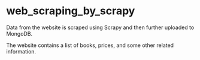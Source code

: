 # web_scraping_by_scrapy

Data from the website is scraped using Scrapy and then further uploaded to MongoDB.

The website contains a list of books, prices, and some other related information.


